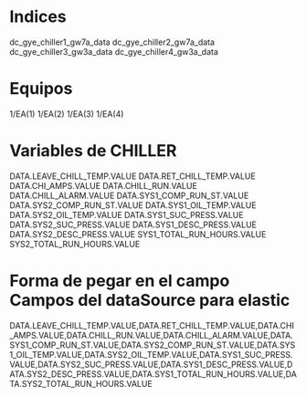 # Indices
dc_gye_chiller1_gw7a_data
dc_gye_chiller2_gw7a_data
dc_gye_chiller3_gw3a_data
dc_gye_chiller4_gw3a_data

# Equipos
1/EA(1)
1/EA(2)
1/EA(3)
1/EA(4)

# Variables de CHILLER
DATA.LEAVE_CHILL_TEMP.VALUE
DATA.RET_CHILL_TEMP.VALUE
DATA.CHI_AMPS.VALUE
DATA.CHILL_RUN.VALUE
DATA.CHILL_ALARM.VALUE
DATA.SYS1_COMP_RUN_ST.VALUE
DATA.SYS2_COMP_RUN_ST.VALUE
DATA.SYS1_OIL_TEMP.VALUE
DATA.SYS2_OIL_TEMP.VALUE
DATA.SYS1_SUC_PRESS.VALUE
DATA.SYS2_SUC_PRESS.VALUE
DATA.SYS1_DESC_PRESS.VALUE
DATA.SYS2_DESC_PRESS.VALUE
SYS1_TOTAL_RUN_HOURS.VALUE
SYS2_TOTAL_RUN_HOURS.VALUE

# Forma de pegar en el campo Campos del dataSource para elastic
DATA.LEAVE_CHILL_TEMP.VALUE,DATA.RET_CHILL_TEMP.VALUE,DATA.CHI_AMPS.VALUE,DATA.CHILL_RUN.VALUE,DATA.CHILL_ALARM.VALUE,DATA.SYS1_COMP_RUN_ST.VALUE,DATA.SYS2_COMP_RUN_ST.VALUE,DATA.SYS1_OIL_TEMP.VALUE,DATA.SYS2_OIL_TEMP.VALUE,DATA.SYS1_SUC_PRESS.VALUE,DATA.SYS2_SUC_PRESS.VALUE,DATA.SYS1_DESC_PRESS.VALUE,DATA.SYS2_DESC_PRESS.VALUE,DATA.SYS1_TOTAL_RUN_HOURS.VALUE,DATA.SYS2_TOTAL_RUN_HOURS.VALUE

